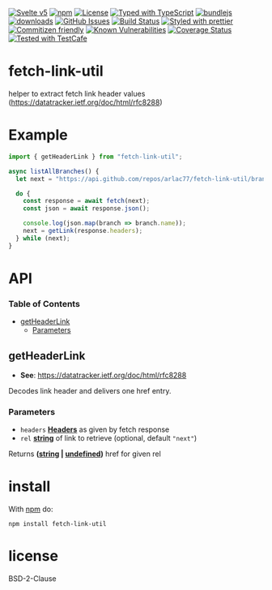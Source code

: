 [![Svelte v5](https://img.shields.io/badge/svelte-v5-orange.svg)](https://svelte.dev)
[![npm](https://img.shields.io/npm/v/fetch-link-util.svg)](https://www.npmjs.com/package/fetch-link-util)
[![License](https://img.shields.io/badge/License-BSD%203--Clause-blue.svg)](https://opensource.org/licenses/BSD-3-Clause)
[![Typed with TypeScript](https://flat.badgen.net/badge/icon/Typed?icon=typescript\&label\&labelColor=blue\&color=555555)](https://typescriptlang.org)
[![bundlejs](https://deno.bundlejs.com/?q=fetch-link-util\&badge=detailed)](https://bundlejs.com/?q=fetch-link-util)
[![downloads](http://img.shields.io/npm/dm/fetch-link-util.svg?style=flat-square)](https://npmjs.org/package/fetch-link-util)
[![GitHub Issues](https://img.shields.io/github/issues/arlac77/fetch-link-util.svg?style=flat-square)](https://github.com/arlac77/fetch-link-util/issues)
[![Build Status](https://img.shields.io/endpoint.svg?url=https%3A%2F%2Factions-badge.atrox.dev%2Farlac77%2Ffetch-link-util%2Fbadge\&style=flat)](https://actions-badge.atrox.dev/arlac77/fetch-link-util/goto)
[![Styled with prettier](https://img.shields.io/badge/styled_with-prettier-ff69b4.svg)](https://github.com/prettier/prettier)
[![Commitizen friendly](https://img.shields.io/badge/commitizen-friendly-brightgreen.svg)](http://commitizen.github.io/cz-cli/)
[![Known Vulnerabilities](https://snyk.io/test/github/arlac77/fetch-link-util/badge.svg)](https://snyk.io/test/github/arlac77/fetch-link-util)
[![Coverage Status](https://coveralls.io/repos/arlac77/fetch-link-util/badge.svg)](https://coveralls.io/github/arlac77/fetch-link-util)
[![Tested with TestCafe](https://img.shields.io/badge/tested%20with-TestCafe-2fa4cf.svg)](https://github.com/DevExpress/testcafe)

# fetch-link-util

helper to extract fetch link header values (https://datatracker.ietf.org/doc/html/rfc8288)

# Example

```js
import { getHeaderLink } from "fetch-link-util";

async listAllBranches() {
  let next = "https://api.github.com/repos/arlac77/fetch-link-util/branches";

  do {
    const response = await fetch(next);
    const json = await response.json();

    console.log(json.map(branch => branch.name));
    next = getLink(response.headers);
  } while (next);
}
```

# API

<!-- Generated by documentation.js. Update this documentation by updating the source code. -->

### Table of Contents

*   [getHeaderLink](#getheaderlink)
    *   [Parameters](#parameters)

## getHeaderLink

*   **See**: <https://datatracker.ietf.org/doc/html/rfc8288>

Decodes link header and delivers one href entry.

### Parameters

*   `headers` **[Headers](https://developer.mozilla.org/docs/Web/HTML/Element/header)** as given by fetch response
*   `rel` **[string](https://developer.mozilla.org/docs/Web/JavaScript/Reference/Global_Objects/String)** of link to retrieve (optional, default `"next"`)

Returns **([string](https://developer.mozilla.org/docs/Web/JavaScript/Reference/Global_Objects/String) | [undefined](https://developer.mozilla.org/docs/Web/JavaScript/Reference/Global_Objects/undefined))** href for given rel

# install

With [npm](http://npmjs.org) do:

```shell
npm install fetch-link-util
```

# license

BSD-2-Clause
